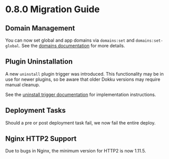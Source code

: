 # 0.8.0 Migration Guide

## Domain Management

You can now set global and app domains via `domains:set` and `domains:set-global`. See the [domains documentation](/configuration/domains/) for more details.

## Plugin Uninstallation

A new `uninstall` plugin trigger was introduced. This functionality may be in use for newer plugins, so be aware that older Dokku versions may require manual cleanup.

See the [uninstall trigger documentation](/development/plugin-triggers/#uninstall) for implementation instructions.

## Deployment Tasks

Should a pre or post deployment task fail, we now fail the entire deploy.

## Nginx HTTP2 Support

Due to bugs in Nginx, the minimum version for HTTP2 is now 1.11.5.
